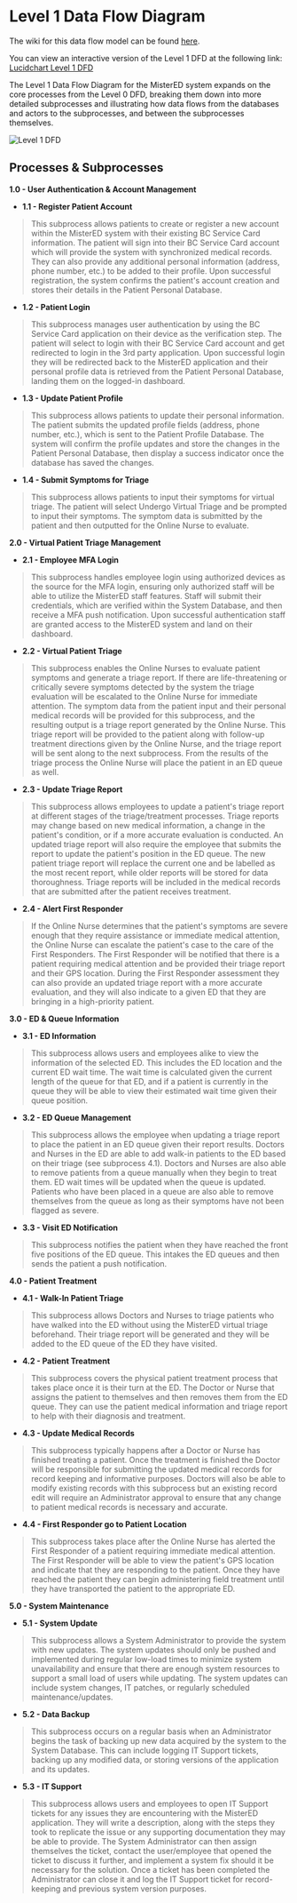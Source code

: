 # Level 1 Data Flow Diagram

The wiki for this data flow model can be found [here](https://github.com/SENG-350-2024-fall/Team-1/wiki/Data-Flow-Models#level-1-data-flow-diagram).

You can view an interactive version of the Level 1 DFD at the following link: [Lucidchart Level 1 DFD](https://lucid.app/lucidchart/9d4f7fd4-4eec-4c30-9fb9-71747bbe0444/edit?viewport_loc=-48%2C155%2C3325%2C1962%2C0_0&invitationId=inv_a645bf0d-d818-476a-9286-1a64e404384a)

The Level 1 Data Flow Diagram for the MisterED system expands on the core processes from the Level 0 DFD, breaking them down into more detailed subprocesses and illustrating how data flows from the databases and actors to the subprocesses, and between the subprocesses themselves.

![Level 1 DFD](https://github.com/user-attachments/assets/6d831501-3e74-4a80-8d59-5c17a5fad85e)

## Processes & Subprocesses

**1.0 - User Authentication & Account Management**
 - **1.1 - Register Patient Account**
 > This subprocess allows patients to create or register a new account within the MisterED system with their existing BC Service Card information. The patient will sign into their BC Service Card account which will provide the system with synchronized medical records. They can also provide any additional personal information (address, phone number, etc.) to be added to their profile. Upon successful registration, the system confirms the patient's account creation and stores their details in the Patient Personal Database.
 - **1.2 - Patient Login**
 > This subprocess manages user authentication by using the BC Service Card application on their device as the verification step. The patient will select to login with their BC Service Card account and get redirected to login in the 3rd party application. Upon successful login they will be redirected back to the MisterED application and their personal profile data is retrieved from the Patient Personal Database, landing them on the logged-in dashboard.
 - **1.3 - Update Patient Profile**  
 > This subprocess allows patients to update their personal information. The patient submits the updated profile fields (address, phone number, etc.), which is sent to the Patient Profile Database. The system will confirm the profile updates and store the changes in the Patient Personal Database, then display a success indicator once the database has saved the changes.
 - **1.4 - Submit Symptoms for Triage**  
 > This subprocess allows patients to input their symptoms for virtual triage. The patient will select Undergo Virtual Triage and be prompted to input their symptoms. The symptom data is submitted by the patient and then outputted for the Online Nurse to evaluate.

**2.0 - Virtual Patient Triage Management**
 - **2.1 - Employee MFA Login**
 > This subprocess handles employee login using authorized devices as the source for the MFA login, ensuring only authorized staff will be able to utilize the MisterED staff features. Staff will submit their credentials, which are verified within the System Database, and then receive a MFA push notification. Upon successful authentication staff are granted access to the MisterED system and land on their dashboard.
 - **2.2 - Virtual Patient Triage**
 > This subprocess enables the Online Nurses to evaluate patient symptoms and generate a triage report. If there are life-threatening or critically severe symptoms detected by the system the triage evaluation will be escalated to the Online Nurse for immediate attention. The symptom data from the patient input and their personal medical records will be provided for this subprocess, and the resulting output is a triage report generated by the Online Nurse. This triage report will be provided to the patient along with follow-up treatment directions given by the Online Nurse, and the triage report will be sent along to the next subprocess. From the results of the triage process the Online Nurse will place the patient in an ED queue as well.
 - **2.3 - Update Triage Report**
 > This subprocess allows employees to update a patient's triage report at different stages of the triage/treatment processes. Triage reports may change based on new medical information, a change in the patient's condition, or if a more accurate evaluation is conducted. An updated triage report will also require the employee that submits the report to update the patient's position in the ED queue. The new patient triage report will replace the current one and be labelled as the most recent report, while older reports will be stored for data thoroughness. Triage reports will be included in the medical records that are submitted after the patient receives treatment.
 - **2.4 - Alert First Responder**
 > If the Online Nurse determines that the patient's symptoms are severe enough that they require assistance or immediate medical attention, the Online Nurse can escalate the patient's case to the care of the First Responders. The First Responder will be notified that there is a patient requiring medical attention and be provided their triage report and their GPS location. During the First Responder assessment they can also provide an updated triage report with a more accurate evaluation, and they will also indicate to a given ED that they are bringing in a high-priority patient.

**3.0 - ED & Queue Information**
 - **3.1 - ED Information**
 > This subprocess allows users and employees alike to view the information of the selected ED. This includes the ED location and the current ED wait time. The wait time is calculated given the current length of the queue for that ED, and if a patient is currently in the queue they will be able to view their estimated wait time given their queue position. 
 - **3.2 - ED Queue Management**
 > This subprocess allows the employee when updating a triage report to place the patient in an ED queue given their report results. Doctors and Nurses in the ED are able to add walk-in patients to the ED based on their triage (see subprocess 4.1). Doctors and Nurses are also able to remove patients from a queue manually when they begin to treat them. ED wait times will be updated when the queue is updated. Patients who have been placed in a queue are also able to remove themselves from the queue as long as their symptoms have not been flagged as severe. 
 - **3.3 - Visit ED Notification**
 > This subprocess notifies the patient when they have reached the front five positions of the ED queue. This intakes the ED queues and then sends the patient a push notification.

**4.0 - Patient Treatment**
 - **4.1 - Walk-In Patient Triage**
 > This subprocess allows Doctors and Nurses to triage patients who have walked into the ED without using the MisterED virtual triage beforehand. Their triage report will be generated and they will be added to the ED queue of the ED they have visited.
 - **4.2 - Patient Treatment**
 > This subprocess covers the physical patient treatment process that takes place once it is their turn at the ED. The Doctor or Nurse that assigns the patient to themselves and then removes them from the ED queue. They can use the patient medical information and triage report to help with their diagnosis and treatment.
 - **4.3 - Update Medical Records**
 > This subprocess typically happens after a Doctor or Nurse has finished treating a patient. Once the treatment is finished the Doctor will be responsible for submitting the updated medical records for record keeping and informative purposes. Doctors will also be able to modify existing records with this subprocess but an existing record edit will require an Administrator approval to ensure that any change to patient medical records is necessary and accurate.
 - **4.4 - First Responder go to Patient Location**
 > This subprocess takes place after the Online Nurse has alerted the First Responder of a patient requiring immediate medical attention. The First Responder will be able to view the patient's GPS location and indicate that they are responding to the patient. Once they have reached the patient they can begin administering field treatment until they have transported the patient to the appropriate ED.

**5.0 - System Maintenance**
 - **5.1 - System Update**
 > This subprocess allows a System Administrator to provide the system with new updates. The system updates should only be pushed and implemented during regular low-load times to minimize system unavailability and ensure that there are enough system resources to support a small load of users while updating. The system updates can include system changes, IT patches, or regularly scheduled maintenance/updates.
 - **5.2 - Data Backup**
 > This subprocess occurs on a regular basis when an Administrator begins the task of backing up new data acquired by the system to the System Database. This can include logging IT Support tickets, backing up any modified data, or storing versions of the application and its updates.
 - **5.3 - IT Support**
 > This subprocess allows users and employees to open IT Support tickets for any issues they are encountering with the MisterED application. They will write a description, along with the steps they took to replicate the issue or any supporting documentation they may be able to provide. The System Administrator can then assign themselves the ticket, contact the user/employee that opened the ticket to discuss it further, and implement a system fix should it be necessary for the solution. Once a ticket has been completed the Administrator can close it and log the IT Support ticket for record-keeping and previous system version purposes.